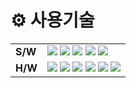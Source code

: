 # ⚙️ 사용기술

<div align=left>
<table>
    <tr>
        <td><b>S/W</b></td>
        <td>
            <img src="https://img.shields.io/badge/_-python-blue" />
            <img src="https://img.shields.io/badge/_-Clova API-green" />
            <img src="https://img.shields.io/badge/Django-009688?logo=Django&logoColor=white" />
            <img src="https://img.shields.io/badge/OpenCV-646CFF?logo=OpenCV&logoColor=white" />
            <img src="https://img.shields.io/badge/MariaDB-c49a6c?logo=MariaDB&logoColor=white" />
        </td>
    </tr>
    <tr>
        <td><b>H/W</b></td>
        <td>
            <img src="https://img.shields.io/badge/_-PC-gray" />
            <img src="https://img.shields.io/badge/_-Touch Screen-blue" />
            <img src="https://img.shields.io/badge/_-Actuator-gray" />
            <img src="https://img.shields.io/badge/_-Arduino Uno R3-blue" />
            <img src="https://img.shields.io/badge/_-Crash Sensor-black" />
            <img src="https://img.shields.io/badge/_-Infrared Sensor-black" />
        </td>
    </tr>
</table>
</div>
